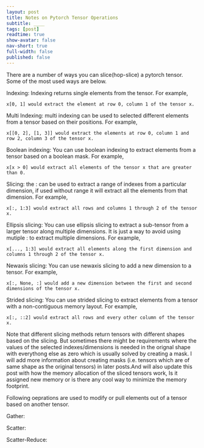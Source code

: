 ```yaml
---
layout: post
title: Notes on Pytorch Tensor Operations
subtitle: ____
tags: [post]
readtime: true
show-avatar: false
nav-short: true
full-width: false
published: false
---
```



There are a number of ways you can slice(hop-slice) a pytorch tensor. Some of the most used ways are below.

Indexing: Indexing returns single elements from the tensor. For example, 

`x[0, 1] would extract the element at row 0, column 1 of the tensor x.`


Multi Indexing: multi indexing can be used to selected different elements from a tensor based on their positions. For example, 

`x[[0, 2], [1, 3]] would extract the elements at row 0, column 1 and row 2, column 3 of the tensor x.`

Boolean indexing: You can use boolean indexing to extract elements from a tensor based on a boolean mask. For example, 

`x[x > 0] would extract all elements of the tensor x that are greater than 0.`

Slicing: the : can be used to extract a range of indexes from a particular dimension, if used without range it will extract all the elements from that dimension. For example, 

`x[:, 1:3] would extract all rows and columns 1 through 2 of the tensor x.`

Ellipsis slicing: You can use ellipsis slicing to extract a sub-tensor from a larger tensor along multiple dimensions. It is just a way to avoid using mutiple : to extract multiple dimensions. For example, 

`x[..., 1:3] would extract all elements along the first dimension and columns 1 through 2 of the tensor x.`

Newaxis slicing: You can use newaxis slicing to add a new dimension to a tensor. For example, 

`x[:, None, :] would add a new dimension between the first and second dimensions of the tensor x.`

Strided slicing: You can use strided slicing to extract elements from a tensor with a non-contiguous memory layout. For example, 

`x[:, ::2] would extract all rows and every other column of the tensor x.`


Note that different slicing methods return tensors with different shapes based on the slicing. But sometimes there might be requirements where the values of the selected indexes/dimensions is needed in the orignal shape with everythong else as zero which is usually solved by creating a mask. 
I will add more information about creating masks (i.e. tensors which are of same shape as the original tensors) in later posts.And will also update this post with how the memory allocation of the sliced tensors work, Is it assigned new memory or is there any cool way to minimize the memory footprint.

Following oeprations are used to modify or pull elements out of a tensor based on another tensor.

Gather:

Scatter:


Scatter-Reduce:












